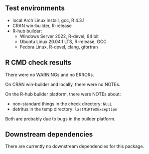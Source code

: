 ## Test environments

* local Arch Linux install, gcc, R 4.3.1
* CRAN win-builder, R-release
* R-hub builder:
  * Windows Server 2022, R-devel, 64 bit
  * Ubuntu Linux 20.04.1 LTS, R-release, GCC
  * Fedora Linux, R-devel, clang, gfortran

## R CMD check results

There were no WARNINGs and no ERRORs.

On CRAN win-builder and locally, there were no NOTEs.

On the R-hub builder platform, there were NOTEs about:

- non-standard things in the check directory: `NULL`
- detritus in the temp directory: `lastMiKTeXException`

Both are probably due to bugs in the builder platform.

## Downstream dependencies

There are currently no downstream dependencies for this package.
